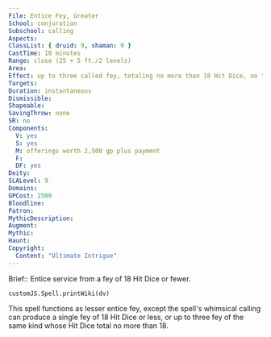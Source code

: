 ```yaml
---
File: Entice Fey, Greater
School: conjuration
Subschool: calling
Aspects: 
ClassList: { druid: 9, shaman: 9 }
CastTime: 10 minutes
Range: close (25 + 5 ft./2 levels)
Area: 
Effect: up to three called fey, totaling no more than 18 Hit Dice, no two of which can appear more than 30 ft. apart
Targets: 
Duration: instantaneous
Dismissible: 
Shapeable: 
SavingThrow: none
SR: no
Components:
  V: yes
  S: yes
  M: offerings worth 2,500 gp plus payment
  F: 
  DF: yes
Deity: 
SLALevel: 9
Domains: 
GPCost: 2500
Bloodline: 
Patron: 
MythicDescription: 
Augment: 
Mythic: 
Haunt: 
Copyright:
  Content: "Ultimate Intrigue"
---
```

Brief:: Entice service from a fey of 18 Hit Dice or fewer.

```dataviewjs
customJS.Spell.printWiki(dv)
```

This spell functions as lesser entice fey, except the spell's whimsical calling can produce a single fey of 18 Hit Dice or less,  or up to three fey of the same kind whose Hit Dice total no more than 18.
